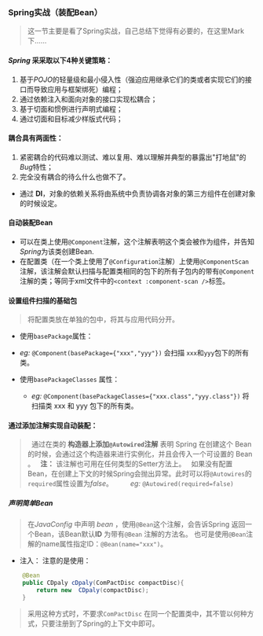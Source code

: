 ### Spring实战（装配Bean）
>这一节主要是看了Spring实战，自己总结下觉得有必要的，在这里Mark下……
#### *Spring* 采采取以下4种关键策略：
  1. 基于*POJO*的轻量级和最小侵入性（强迫应用继承它们的类或者实现它们的接口而导致应用与框架绑死）编程；
  2. 通过依赖注入和面向对象的接口实现松耦合；
  3. 基于切面和惯例进行声明式编程；
  4. 通过切面和目标减少样版式代码；
  
#### 耦合具有两面性：
1. 紧密耦合的代码难以测试、难以复用、难以理解并典型的暴露出"打地鼠"的*Bug*特性；
2. 完全没有耦合的待么什么也做不了。
 -  通过 **DI**，对象的依赖关系将由系统中负责协调各对象的第三方组件在创建对象的时候设定。

#### 自动装配Bean
 - 可以在类上使用`@Component`注解，这个注解表明这个类会被作为组件，并告知*Spring*为该类创建Bean.
 -  在配置类（在一个类上使用了`@Configuration`注解）上使用`@ComponentScan`注解，该注解会默认扫描与配置类相同的包下的所有子包内的带有`@Component`注解的类；等同于xml文件中的`<context :component-scan />`标签。
  
####   设置组件扫描的基础包
 > 将配置类放在单独的包中，将其与应用代码分开。

- 使用`basePackage`属性：
 - *eg:* `@Component(basePackage={"xxx","yyy"})` 
	  会扫描 `xxx`和`yyy`包下的所有类。

- 使用`basePackageClasses` 属性：
   - *eg:* `@Component(basePackageClasses={"xxx.class","yyy.class"})`
   将扫描类 xxx 和 yyy 包下的所有类。

#### 通过添加注解实现自动装配：
> &nbsp; 通过在类的 **构造器上添加`@Autowired`注解** 表明 Spring 在创建这个 Bean 的时候，会通过这个构造器来进行实例化，并且会传入一个可设置的 Bean 。
> &nbsp; **注：** 该注解也可用在任何类型的Setter方法上。
> &nbsp; 如果没有配置Bean，在创建上下文的时候Spring会抛出异常。此时可以将`@Autowires`的 `required`属性设置为*false*。
&nbsp; &nbsp; &nbsp; &nbsp; *eg:* `@Autowired(required=false)`


##### 声明简单Bean
>在*JavaConfig* 中声明 *bean* ，使用`@Bean`这个注解，会告诉Spring 返回一个Bean，该Bean默认**ID** 为带有`@Bean` 注解的方法名。
>也可是使用`@Bean`注解的name属性指定ID：`@Bean(name="xxx")`。<br>

- 注入：
    注意的是使用：
    
```java
	@Bean
	public CDpaly cDpaly(ComPactDisc compactDisc){
		return new  CDpaly(compactDisc);
	}
```
>采用这种方式时，不要求`ComPactDisc` 在同一个配置类中，其不管以何种方式，只要注册到了Spring的上下文中即可。